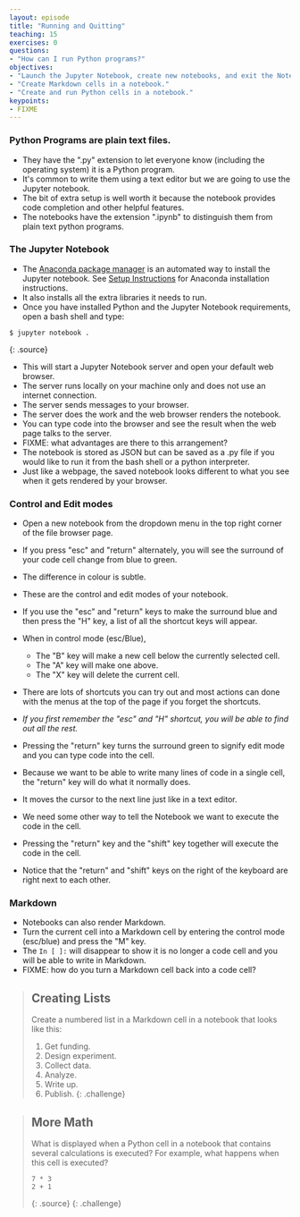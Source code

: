 ```yaml
---
layout: episode
title: "Running and Quitting"
teaching: 15
exercises: 0
questions:
- "How can I run Python programs?"
objectives:
- "Launch the Jupyter Notebook, create new notebooks, and exit the Notebook."
- "Create Markdown cells in a notebook."
- "Create and run Python cells in a notebook."
keypoints:
- FIXME
---
```

### Python Programs are plain text files.

*   They have the ".py" extension to let everyone know (including the operating system) it is a Python program.
*   It's common to write them using a text editor but we are going to use the Jupyter notebook.
*   The bit of extra setup is well worth it because the notebook provides code completion and other helpful features.
*   The notebooks have the extension ".ipynb" to distinguish them from plain text python programs.

### The Jupyter Notebook

*   The [Anaconda package manager][anaconda] is an automated way to install the Jupyter notebook. See [Setup Instructions](../setup.md) for Anaconda installation instructions.
*   It also installs all the extra libraries it needs to run.
*   Once you have installed Python and the Jupyter Notebook requirements, open a bash shell and type:

~~~
$ jupyter notebook .
~~~
{: .source}

*   This will start a Jupyter Notebook server and open your default web browser. 
*   The server runs locally on your machine only and does not use an internet connection.
*   The server sends messages to your browser.
*   The server does the work and the web browser renders the notebook.
*   You can type code into the browser and see the result when the web page talks to the server.
*   FIXME: what advantages are there to this arrangement?
*   The notebook is stored as JSON but can be saved as a .py file if you would like to run it from the bash shell or a python interpreter.
*   Just like a webpage, the saved notebook looks different to what you see when it gets rendered by your browser.

### Control and Edit modes

*   Open a new notebook from the dropdown menu in the top right corner of the file browser page.
*   If you press "esc" and "return" alternately, you will see the surround of your code cell change from blue to green.
*   The difference in colour is subtle.
*   These are the control and edit modes of your notebook.
*   If you use the "esc" and "return" keys to make the surround blue and then press the "H" key, a list of all the shortcut keys will appear.

*   When in control mode (esc/Blue),
    *   The "B" key will make a new cell below the currently selected cell.
    *   The "A" key will make one above.
    *   The "X" key will delete the current cell.
*   There are lots of shortcuts you can try out and most actions can done with the menus at the top of the page if you forget the shortcuts.
*   *If you first remember the "esc" and "H" shortcut, you will be able to find out all the rest.*

*   Pressing the "return" key turns the surround green to signify edit mode and you can type code into the cell.
*   Because we want to be able to write many lines of code in a single cell, the "return" key will do what it normally does.
*   It moves the cursor to the next line just like in a text editor.
*   We need some other way to tell the Notebook we want to execute the code in the cell.
*   Pressing the "return" key and the "shift" key together will execute the code in the cell.
*   Notice that the "return" and "shift" keys on the right of the keyboard are right next to each other.

### Markdown

*   Notebooks can also render Markdown.
*   Turn the current cell into a Markdown cell by entering the control mode (esc/blue) and press the "M" key.
*   The `In [ ]:` will disappear to show it is no longer a code cell and you will be able to write in Markdown.
*   FIXME: how do you turn a Markdown cell back into a code cell?

> ## Creating Lists
>
> Create a numbered list in a Markdown cell in a notebook
> that looks like this:
>
> 1.  Get funding.
> 2.  Design experiment.
> 3.  Collect data.
> 4.  Analyze.
> 5.  Write up.
> 6.  Publish.
{: .challenge}

> ## More Math
>
> What is displayed when a Python cell in a notebook
> that contains several calculations
> is executed?
> For example,
> what happens when this cell is executed?
>
> ~~~
> 7 * 3
> 2 + 1
> ~~~
> {: .source}
{: .challenge}

[anaconda]: https://docs.continuum.io/anaconda/install
[setup]: ../setup.md
